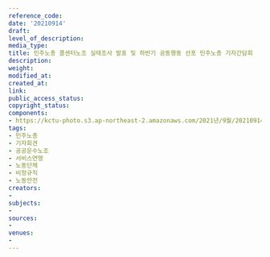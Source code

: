 ```yaml
---
reference_code: 
date: '20210914'
draft: 
level_of_description: 
media_type: 
title: 민주노총 콜센터노조 실태조사 발표 및 하반기 공동행동 선포 민주노총 기자간담회
description: 
weight: 
modified_at: 
created_at: 
link: 
public_access_status: 
copyright_status: 
components:
- https://kctu-photo.s3.ap-northeast-2.amazonaws.com/2021년/9월/20210914-민주노총+콜센터노조+실태조사+발표+및+하반기+공동행동+선포+민주노총+기자간담회_민주노총_기자회견_공공운수노조_서비스연맹_노동단체_비정규직_노동안전/_1D25268.jpg
tags:
- 민주노총
- 기자회견
- 공공운수노조
- 서비스연맹
- 노동단체
- 비정규직
- 노동안전
creators:
- 
subjects:
- 
sources:
- 
venues:
- 
---
```

